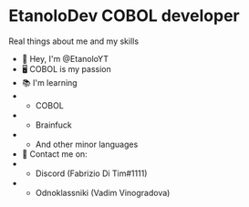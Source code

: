 # EtanoloDev COBOL developer
Real things about me and my skills

- 🐢 Hey, I'm @EtanoloYT
- 🖥 COBOL is my passion
- 📚 I'm learning
- - COBOL 
- - Brainfuck
- - And other minor languages
- 📧 Contact me on:
- - Discord (Fabrizio Di Tim#1111)
- - Odnoklassniki (Vadim Vinogradova)
